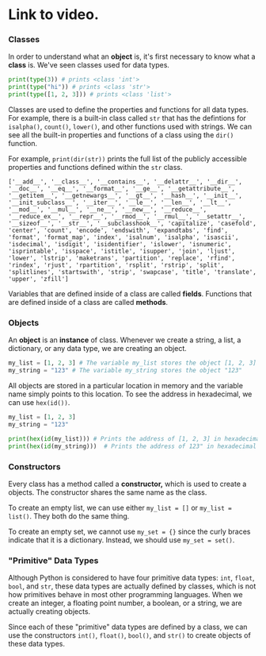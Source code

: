 # Link to video.

### Classes 

In order to understand what an **object** is, it's first necessary to know what a **class** is. We've seen classes used for data types.

```python
print(type(3)) # prints <class 'int'>
print(type("hi")) # prints <class 'str'>
print(type([1, 2, 3])) # prints <class 'list'>
```

Classes are used to define the properties and functions for all data types. For example, there is a built-in class called `str` that has the defintions for `isalpha()`, `count()`, `lower()`, and other functions used with strings. We can see all the built-in properties and functions of a class using the `dir()` function. 

For example, `print(dir(str))` prints the full list of the publicly accessible properties and functions defined within the `str` class.

```
['__add__', '__class__', '__contains__', '__delattr__', '__dir__', '__doc__', '__eq__', '__format__', '__ge__', '__getattribute__', '__getitem__', '__getnewargs__', '__gt__', '__hash__', '__init__', '__init_subclass__', '__iter__', '__le__', '__len__', '__lt__', '__mod__', '__mul__', '__ne__', '__new__', '__reduce__', '__reduce_ex__', '__repr__', '__rmod__', '__rmul__', '__setattr__', '__sizeof__', '__str__', '__subclasshook__', 'capitalize', 'casefold', 'center', 'count', 'encode', 'endswith', 'expandtabs', 'find', 'format', 'format_map', 'index', 'isalnum', 'isalpha', 'isascii', 'isdecimal', 'isdigit', 'isidentifier', 'islower', 'isnumeric', 'isprintable', 'isspace', 'istitle', 'isupper', 'join', 'ljust', 'lower', 'lstrip', 'maketrans', 'partition', 'replace', 'rfind', 'rindex', 'rjust', 'rpartition', 'rsplit', 'rstrip', 'split', 'splitlines', 'startswith', 'strip', 'swapcase', 'title', 'translate', 'upper', 'zfill']
```

Variables that are defined inside of a class are called **fields**. Functions that are defined inside of a class are called **methods**. 

### Objects

An **object** is an **instance** of class. Whenever we create a string, a list, a dictionary, or any data type, we are creating an object.

```python
my_list = [1, 2, 3] # The variable my_list stores the object [1, 2, 3]
my_string = "123" # The variable my_string stores the object "123"
```

All objects are stored in a particular location in memory and the variable name simply points to this location. To see the address in hexadecimal, we can use `hex(id())`.

```python
my_list = [1, 2, 3] 
my_string = "123"

print(hex(id(my_list))) # Prints the address of [1, 2, 3] in hexadecimal
print(hex(id(my_string)))  # Prints the address of 123" in hexadecimal
```

### Constructors

Every class has a method called a **constructor,** which is used to create a objects. The constructor shares the same name as the class.

To create an empty list, we can use either `my_list = []` or `my_list = list()`. They both do the same thing.

To create an empty set, we cannot use `my_set = {}` since the curly braces indicate that it is a dictionary. Instead, we should use `my_set = set()`.


### "Primitive" Data Types

Although Python is considered to have four primitive data types: `int`, `float`, `bool`, and `str`, these data types are actually defined by classes, which is not how primitives behave in most other programming languages. When we create an integer, a floating point number, a boolean, or a string, we are actually creating objects.

Since each of these "primitive" data types are defined by a class, we can use the constructors `int()`, `float()`, `bool()`, and `str()` to create objects of these data types.

